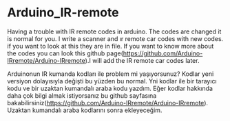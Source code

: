 # Arduino_IR-remote
Having a trouble with IR remote codes in arduino. The codes are changed it is normal for you. I write a scanner and ır remote car codes with new codes. if you want to look at this they are in file. If you want to know more about the codes you can look this github page(https://github.com/Arduino-IRremote/Arduino-IRremote).I will add the IR remote car codes later.

Arduinonun IR kumanda kodları ile problem mi yaşıyorsunuz? Kodlar yeni versiyon dolayısıyla değişti bu yüzden bu normal. Yni kodlar ile bir tarayıcı kodu ve bir uzaktan kumandalı araba kodu yazdım. Eğer kodlar hakkında daha çok bilgi almak istiyorsanız bu github sayfasına bakabilirsiniz(https://github.com/Arduino-IRremote/Arduino-IRremote). Uzaktan kumandalı araba kodlarını sonra ekleyeceğim. 
